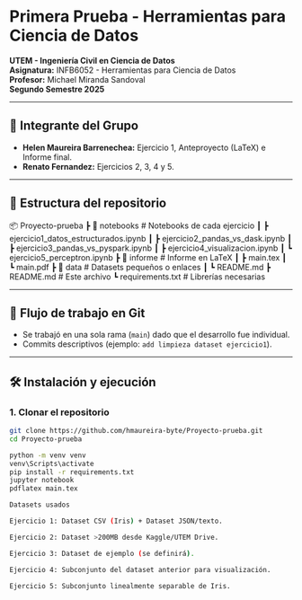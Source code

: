 # Primera Prueba - Herramientas para Ciencia de Datos
**UTEM - Ingeniería Civil en Ciencia de Datos**  
**Asignatura:** INFB6052 - Herramientas para Ciencia de Datos  
**Profesor:** Michael Miranda Sandoval  
**Segundo Semestre 2025**

---

## 📌 Integrante del Grupo
- **Helen Maureira Barrenechea:** Ejercicio 1, Anteproyecto (LaTeX) e Informe final.
- **Renato Fernandez:** Ejercicios 2, 3, 4 y 5.

---

## 📂 Estructura del repositorio
📦 Proyecto-prueba
┣ 📂 notebooks # Notebooks de cada ejercicio
┃ ┣ ejercicio1_datos_estructurados.ipynb
┃ ┣ ejercicio2_pandas_vs_dask.ipynb
┃ ┣ ejercicio3_pandas_vs_pyspark.ipynb
┃ ┣ ejercicio4_visualizacion.ipynb
┃ ┗ ejercicio5_perceptron.ipynb
┣ 📂 informe # Informe en LaTeX
┃ ┣ main.tex
┃ ┗ main.pdf
┣ 📂 data # Datasets pequeños o enlaces
┃ ┗ README.md
┣ README.md # Este archivo
┗ requirements.txt # Librerías necesarias

---

## 🚀 Flujo de trabajo en Git
- Se trabajó en una sola rama (`main`) dado que el desarrollo fue individual.
- Commits descriptivos (ejemplo: `add limpieza dataset ejercicio1`).

---

## 🛠️ Instalación y ejecución

### 1. Clonar el repositorio
```bash
git clone https://github.com/hmaureira-byte/Proyecto-prueba.git
cd Proyecto-prueba

python -m venv venv
venv\Scripts\activate
pip install -r requirements.txt
jupyter notebook
pdflatex main.tex

Datasets usados

Ejercicio 1: Dataset CSV (Iris) + Dataset JSON/texto.

Ejercicio 2: Dataset >200MB desde Kaggle/UTEM Drive.

Ejercicio 3: Dataset de ejemplo (se definirá).

Ejercicio 4: Subconjunto del dataset anterior para visualización.

Ejercicio 5: Subconjunto linealmente separable de Iris.



